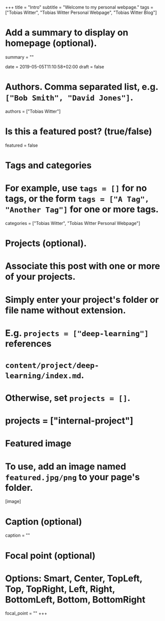 +++
title = "Intro"
subtitle = "Welcome to my personal webpage."
tags = ["Tobias Witter", "Tobias Witter Personal Webpage", "Tobias Witter Blog"]

# Add a summary to display on homepage (optional).
summary = ""

date = 2019-05-05T11:10:58+02:00
draft = false

# Authors. Comma separated list, e.g. `["Bob Smith", "David Jones"]`.
authors = ["Tobias Witter"]

# Is this a featured post? (true/false)
featured = false

# Tags and categories
# For example, use `tags = []` for no tags, or the form `tags = ["A Tag", "Another Tag"]` for one or more tags.
categories = ["Tobias Witter", "Tobias Witter Personal Webpage"]

# Projects (optional).
#   Associate this post with one or more of your projects.
#   Simply enter your project's folder or file name without extension.
#   E.g. `projects = ["deep-learning"]` references 
#   `content/project/deep-learning/index.md`.
#   Otherwise, set `projects = []`.
# projects = ["internal-project"]

# Featured image
# To use, add an image named `featured.jpg/png` to your page's folder. 
[image]
  # Caption (optional)
  caption = ""

  # Focal point (optional)
  # Options: Smart, Center, TopLeft, Top, TopRight, Left, Right, BottomLeft, Bottom, BottomRight
  focal_point = ""
+++

